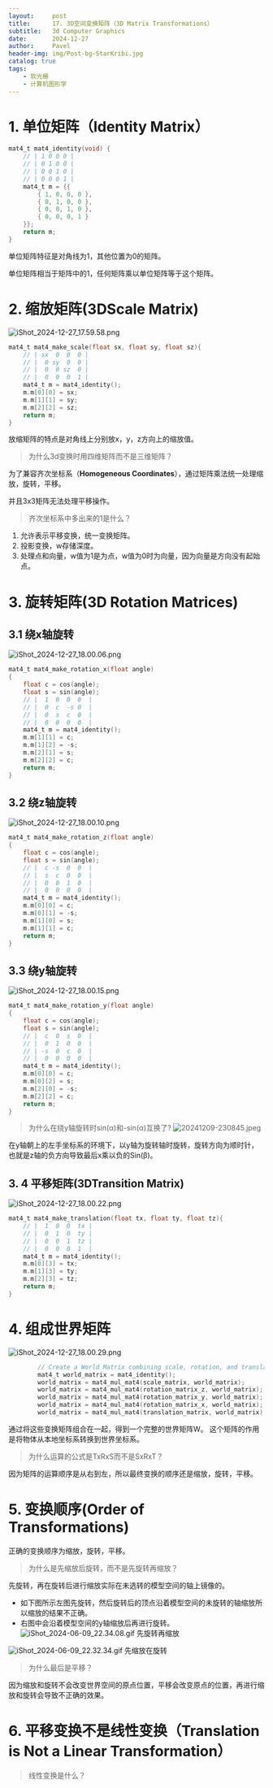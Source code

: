 ```yaml
---
layout:     post
title:      17. 3D空间变换矩阵（3D Matrix Transformations）
subtitle:   3d Computer Graphics
date:       2024-12-27
author:     Pavel
header-img: img/Post-bg-StarKribi.jpg
catalog: true
tags:
    - 软光栅
    - 计算机图形学
---
```



# 1. 单位矩阵（Identity Matrix）

```c
mat4_t mat4_identity(void) {
    // | 1 0 0 0 |
    // | 0 1 0 0 |
    // | 0 0 1 0 |
    // | 0 0 0 1 |
    mat4_t m = {{
        { 1, 0, 0, 0 },
        { 0, 1, 0, 0 },
        { 0, 0, 1, 0 },
        { 0, 0, 0, 1 }
    }};
    return m;
}
```

单位矩阵特征是对角线为1，其他位置为0的矩阵。

单位矩阵相当于矩阵中的1，任何矩阵乘以单位矩阵等于这个矩阵。

# 2. 缩放矩阵(3DScale Matrix)

![iShot_2024-12-27_17.59.58.png](https://pavelblog-images-1333471781.cos.ap-shanghai.myqcloud.com/undefined20241227180231244.png?imageSlim)

```c
mat4_t mat4_make_scale(float sx, float sy, float sz){
    // | sx  0  0  0 |
    // |  0 sy  0  0 |
    // |  0  0 sz  0 |
    // |  0  0  0  1 |
    mat4_t m = mat4_identity();
    m.m[0][0] = sx;
    m.m[1][1] = sy;
    m.m[2][2] = sz;
    return m;
}
```

放缩矩阵的特点是对角线上分别放x，y，z方向上的缩放值。

> 为什么3d变换时用四维矩阵而不是三维矩阵？

为了兼容齐次坐标系（**Homogeneous Coordinates**），通过矩阵乘法统一处理缩放，旋转，平移。

并且3x3矩阵无法处理平移操作。

> 齐次坐标系中多出来的1是什么？

1. 允许表示平移变换，统一变换矩阵。
2. 投影变换，w存储深度。
3. 处理点和向量，w值为1是为点，w值为0时为向量，因为向量是方向没有起始点。

# 3. 旋转矩阵(3D Rotation Matrices)

## 3.1 绕x轴旋转
![iShot_2024-12-27_18.00.06.png](https://pavelblog-images-1333471781.cos.ap-shanghai.myqcloud.com/undefined20241227180307273.png?imageSlim)
```c
mat4_t mat4_make_rotation_x(float angle)
{
    float c = cos(angle);
    float s = sin(angle);
    // |  1  0  0  0  |
    // |  0  c  -s 0  |
    // |  0  s  c  0  |
    // |  0  0  0  0  |
    mat4_t m = mat4_identity();
    m.m[1][1] = c;
    m.m[1][2] = -s;
    m.m[2][1] = s;
    m.m[2][2] = c;
    return m;
}
```

## 3.2 绕z轴旋转
![iShot_2024-12-27_18.00.10.png](https://pavelblog-images-1333471781.cos.ap-shanghai.myqcloud.com/undefined20241227180324778.png?imageSlim)

```c
mat4_t mat4_make_rotation_z(float angle)
{
    float c = cos(angle);
    float s = sin(angle);
    // |  c -s  0  0  |
    // |  s  c  0  0  |
    // |  0  0  1  0  |
    // |  0  0  0  0  |
    mat4_t m = mat4_identity();
    m.m[0][0] = c;
    m.m[0][1] = -s;
    m.m[1][0] = s;
    m.m[1][1] = c;
    return m;
}
```

## 3.3 绕y轴旋转
![iShot_2024-12-27_18.00.15.png](https://pavelblog-images-1333471781.cos.ap-shanghai.myqcloud.com/undefined20241227180340306.png?imageSlim)
```c
mat4_t mat4_make_rotation_y(float angle)
{
    float c = cos(angle);
    float s = sin(angle);
    // |  c  0  s  0  |
    // |  0  1  0  0  |
    // | -s  0  c  0  |
    // |  0  0  0  0  |
    mat4_t m = mat4_identity();
    m.m[0][0] = c;
    m.m[0][2] = s;
    m.m[2][0] = -s;
    m.m[2][2] = c;
    return m;
}
```

> 为什么在绕y轴旋转时sin(α)和-sin(α)互换了?
![20241209-230845.jpeg](https://pavelblog-images-1333471781.cos.ap-shanghai.myqcloud.com/undefined20241227175728858.jpeg?imageSlim)



在y轴朝上的左手坐标系的环境下，以y轴为旋转轴时旋转，旋转方向为顺时针，也就是z轴的负方向导致最后x乘以负的Sin(β)。

## 3. 4 平移矩阵(3DTransition Matrix)
![iShot_2024-12-27_18.00.22.png](https://pavelblog-images-1333471781.cos.ap-shanghai.myqcloud.com/undefined20241227180359203.png?imageSlim)
```c
mat4_t mat4_make_translation(float tx, float ty, float tz){
    // |  1  0  0  tx |
    // |  0  1  0  ty |
    // |  0  0  1  tz |
    // |  0  0  0  1  |
    mat4_t m = mat4_identity();
    m.m[0][3] = tx;
    m.m[1][3] = ty;
    m.m[2][3] = tz;
    return m;
}
```

# 4. 组成世界矩阵
![iShot_2024-12-27_18.00.29.png](https://pavelblog-images-1333471781.cos.ap-shanghai.myqcloud.com/undefined20241227180419926.png?imageSlim)
```c
        // Create a World Matrix combining scale, rotation, and translation matrices
        mat4_t world_matrix = mat4_identity();
        world_matrix = mat4_mul_mat4(scale_matrix, world_matrix);
        world_matrix = mat4_mul_mat4(rotation_matrix_z, world_matrix);
        world_matrix = mat4_mul_mat4(rotation_matrix_y, world_matrix);
        world_matrix = mat4_mul_mat4(rotation_matrix_x, world_matrix);
        world_matrix = mat4_mul_mat4(translation_matrix, world_matrix);
```
通过将这些变换矩阵组合在一起，得到一个完整的世界矩阵W。
这个矩阵的作用是将物体从本地坐标系转换到世界坐标系。

> 为什么运算的公式是TxRxS而不是SxRxT？

因为矩阵的运算顺序是从右到左，所以最终变换的顺序还是缩放，旋转，平移。

# 5. 变换顺序(Order of Transformations)

正确的变换顺序为缩放，旋转，平移。

> 为什么是先缩放后旋转，而不是先旋转再缩放？

先旋转，再在旋转后进行缩放实际在未选转的模型空间的轴上镜像的。

- 如下图所示左图先旋转，然后旋转后的顶点沿着模型空间的未旋转的轴缩放所以缩放的结果不正确。
- 右图中会沿着模型空间的y轴缩放后再进行旋转。
![iShot_2024-06-09_22.34.08.gif](https://pavelblog-images-1333471781.cos.ap-shanghai.myqcloud.com/undefined20241227175830032.gif?imageSlim)
先旋转再缩放

![iShot_2024-06-09_22.32.34.gif](https://pavelblog-images-1333471781.cos.ap-shanghai.myqcloud.com/undefined20241227175850904.gif?imageSlim)
先缩放在旋转

> 为什么最后是平移？

因为缩放和旋转不会改变世界空间的原点位置，平移会改变原点的位置，再进行缩放和旋转会导致不正确的效果。

# 6. 平移变换不是线性变换（Translation is Not a Linear Transformation）

> 线性变换是什么？